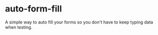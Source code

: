 # auto-form-fill
A simple way to auto fill your forms so you don't have to keep typing data when testing.
